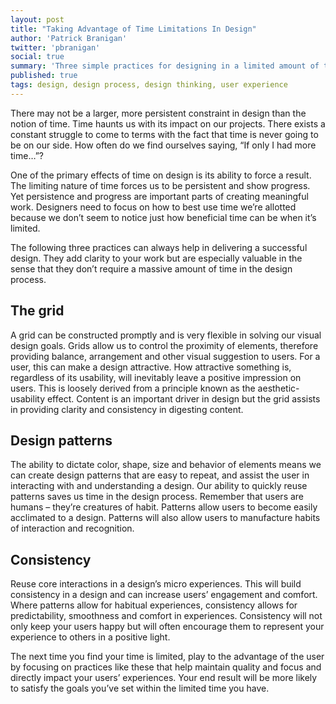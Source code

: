 ```yaml
---
layout: post
title: "Taking Advantage of Time Limitations In Design"
author: 'Patrick Branigan'
twitter: 'pbranigan'
social: true
summary: 'Three simple practices for designing in a limited amount of time'
published: true
tags: design, design process, design thinking, user experience
---
```


There may not be a larger, more persistent constraint in design than the notion of time. Time haunts us with its impact on our projects. There exists a constant struggle to come to terms with the fact that time is never going to be on our side. How often do we find ourselves saying, “If only I had more time…”? 

One of the primary effects of time on design is its ability to force a result. The limiting nature of time forces us to be persistent and show progress. Yet persistence and progress are important parts of creating meaningful work. Designers need to focus on how to best use time we’re allotted because we don’t seem to notice just how beneficial time can be when it’s limited.

The following three practices can always help in delivering a successful design. They add clarity to your work but are especially valuable in the sense that they don’t require a massive amount of time in the design process.

## The grid
A grid can be constructed promptly and is very flexible in solving our visual design goals. Grids allow us to control the proximity of elements, therefore providing balance, arrangement and other visual suggestion to users. For a user, this can make a design attractive. How attractive something is, regardless of its usability, will inevitably leave a positive impression on users. This is loosely derived from a principle known as the aesthetic-usability effect. Content is an important driver in design but the grid assists in providing clarity and consistency in digesting content. 

## Design patterns
The ability to dictate color, shape, size and behavior of elements means we can create design patterns that are easy to repeat, and assist the user in interacting with and understanding a design. Our ability to quickly reuse patterns saves us time in the design process. Remember that users are humans – they’re creatures of habit. Patterns allow users to become easily acclimated to a design. Patterns will also allow users to manufacture habits of interaction and recognition. 

## Consistency
Reuse core interactions in a design’s micro experiences. This will build consistency in a design and can increase users’ engagement and comfort. Where patterns allow for habitual experiences, consistency allows for predictability, smoothness and comfort in experiences. Consistency will not only keep your users happy but will often encourage them to represent your experience to others in a positive light.

The next time you find your time is limited, play to the advantage of the user by focusing on practices like these that help maintain quality and focus and directly impact your users’ experiences. Your end result will be more likely to satisfy the goals you’ve set within the limited time you have.
